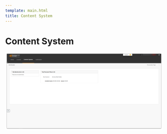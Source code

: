```yaml
---
template: main.html
title: Content System
---
```


<!--

Makrdown Syntax: https://www.markdownguide.org/basic-syntax

Edit things below this point.
Make sure to keep heading for each section and do not make big blocks of text.

-->

# Content System

<!-- Use this image as needed -->
![Blackboard Collaborate Image](../img/assets/blackboard/contentsystem.png)
<!-- More images needed for this page later on -->
